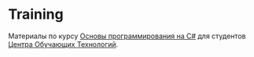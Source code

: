Training
========

Материалы по курсу [Основы программирования на C#](http://trainingcenter.by/courselist/kursy-C-sharp.php) для студентов [Центра Обучающих Технологий](http://trainingcenter.by/).
